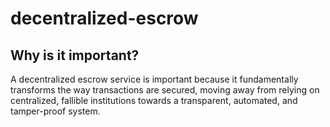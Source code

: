 # decentralized-escrow



## Why is it important? 
A decentralized escrow service is important because it fundamentally transforms the way transactions are secured, moving away from relying on centralized, fallible institutions towards a transparent, automated, and tamper-proof system.
